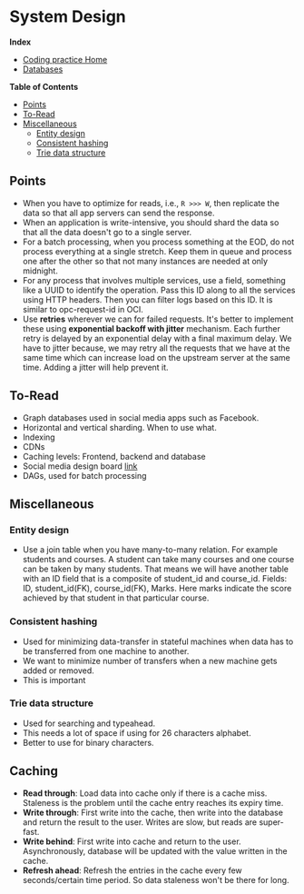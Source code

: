 # System Design

**Index**
- [Coding practice Home](..)
- [Databases](databases)

<!-- START doctoc generated TOC please keep comment here to allow auto update -->
<!-- DON'T EDIT THIS SECTION, INSTEAD RE-RUN doctoc TO UPDATE -->
**Table of Contents**

- [Points](#points)
- [To-Read](#to-read)
- [Miscellaneous](#miscellaneous)
  - [Entity design](#entity-design)
  - [Consistent hashing](#consistent-hashing)
  - [Trie data structure](#trie-data-structure)

<!-- END doctoc generated TOC please keep comment here to allow auto update -->

## Points
- When you have to optimize for reads, i.e., `R >>> W`, then replicate the data so that all app servers can send the response.
- When an application is write-intensive, you should shard the data so that all the data doesn't go to a single server.
- For a batch processing, when you process something at the EOD, do not process everything at a single stretch. Keep them in queue
and process one after the other so that not many instances are needed at only midnight.
- For any process that involves multiple services, use a field, something like a UUID to identify the operation. Pass this ID
along to all the services using HTTP headers. Then you can filter logs based on this ID. It is similar to opc-request-id in OCI.
- Use **retries** wherever we can for failed requests. It's better to implement these using **exponential backoff with jitter** mechanism. 
Each further retry is delayed by an exponential delay with a final maximum delay. We have to jitter because, we may retry all the requests that we have at the same time which can increase load on the upstream server at the same time. Adding a jitter will help prevent it.

## To-Read

- Graph databases used in social media apps such as Facebook.
- Horizontal and vertical sharding. When to use what.
- Indexing
- CDNs
- Caching levels: Frontend, backend and database
- Social media design board [link](https://whimsical.com/scaler-social-media-platform-Mmg5KJTJ7qQ7qU4HnBrU9Z)
- DAGs, used for batch processing

## Miscellaneous
### Entity design
- Use a join table when you have many-to-many relation. For example students and courses. A student can take many courses and one course 
can be taken by many students. That means we will have another table with an ID field that is a composite of student_id and course_id.
Fields: ID, student_id(FK), course_id(FK), Marks. Here marks indicate the score achieved by that student in that particular course.

### Consistent hashing
- Used for minimizing data-transfer in stateful machines when data has to be transferred from one machine to another.
- We want to minimize number of transfers when a new machine gets added or removed.
- This is important

### Trie data structure
- Used for searching and typeahead.
- This needs a lot of space if using for 26 characters alphabet.
- Better to use for binary characters.

## Caching

- **Read through**: Load data into cache only if there is a cache miss. Staleness is the problem until the cache entry reaches its expiry time.
- **Write through**: First write into the cache, then write into the database and return the result to the user. Writes are slow, but reads are super-fast.
- **Write behind**: First write into cache and return to the user. Asynchronously, database will be updated with the value written in the cache.
- **Refresh ahead**: Refresh the entries in the cache every few seconds/certain time period. So data staleness won't be there for long.



